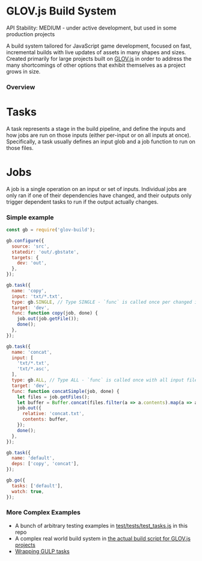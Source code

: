 GLOV.js Build System
====================

API Stability: MEDIUM - under active development, but used in some production projects

A build system tailored for JavaScript game development, focused on fast, incremental builds with live updates of assets in many shapes and sizes.  Created primarily for large projects built on [GLOV.js](https://github.com/Jimbly/glovjs) in order to address the many shortcomings of other options that exhibit themselves as a project grows in size.

### Overview

# Tasks
A task represents a stage in the build pipeline, and define the inputs and how jobs are run on those inputs (either per-input or on all inputs at once).  Specifically, a task usually defines an input glob and a job function to run on those files.

# Jobs
A job is a single operation on an input or set of inputs. Individual jobs are only ran if one of their dependencies have changed, and their outputs only trigger dependent tasks to run if the output actually changes.

### Simple example
```javascript
const gb = require('glov-build');

gb.configure({
  source: 'src',
  statedir: 'out/.gbstate',
  targets: {
    dev: 'out',
  },
});

gb.task({
  name: 'copy',
  input: 'txt/*.txt',
  type: gb.SINGLE, // Type SINGLE - `func` is called once per changed input file
  target: 'dev',
  func: function copy(job, done) {
    job.out(job.getFile());
    done();
  },
});

gb.task({
  name: 'concat',
  input: [
    'txt/*.txt',
    'txt/*.asc',
  ],
  type: gb.ALL, // Type ALL - `func` is called once with all input files
  target: 'dev',
  func: function concatSimple(job, done) {
    let files = job.getFiles();
    let buffer = Buffer.concat(files.filter(a => a.contents).map(a => a.contents));
    job.out({
      relative: 'concat.txt',
      contents: buffer,
    });
    done();
  },
});

gb.task({
  name: 'default',
  deps: ['copy', 'concat'],
});

gb.go({
  tasks: ['default'],
  watch: true,
});

```


### More Complex Examples
* A bunch of arbitrary testing examples in [test/tests/test_tasks.js](https://github.com/Jimbly/glovjs-build/blob/master/test/tests/test_tasks.js) in this repo
* A complex real world build system in [the actual build script for GLOV.js projects](https://github.com/Jimbly/glovjs/tree/master/build)
* [Wrapping GULP tasks](https://github.com/Jimbly/glovjs/blob/master/build/gulpish-tasks.js)
